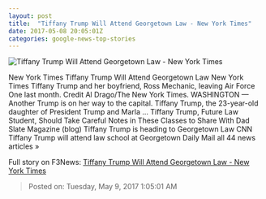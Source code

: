 ```yaml
---
layout: post
title:  "Tiffany Trump Will Attend Georgetown Law - New York Times"
date: 2017-05-08 20:05:01Z
categories: google-news-top-stories
---
```


![Tiffany Trump Will Attend Georgetown Law - New York Times](https://static01.nyt.com/images/2017/05/09/us/09tiffany/09tiffany-facebookJumbo.jpg)

New York Times Tiffany Trump Will Attend Georgetown Law New York Times Tiffany Trump and her boyfriend, Ross Mechanic, leaving Air Force One last month. Credit Al Drago/The New York Times. WASHINGTON — Another Trump is on her way to the capital. Tiffany Trump, the 23-year-old daughter of President Trump and Marla ... Tiffany Trump, Future Law Student, Should Take Careful Notes in These Classes to Share With Dad Slate Magazine (blog) Tiffany Trump is heading to Georgetown Law CNN Tiffany Trump will attend law school at Georgetown Daily Mail all 44 news articles »


Full story on F3News: [Tiffany Trump Will Attend Georgetown Law - New York Times](http://www.f3nws.com/n/k2mspE)

> Posted on: Tuesday, May 9, 2017 1:05:01 AM
